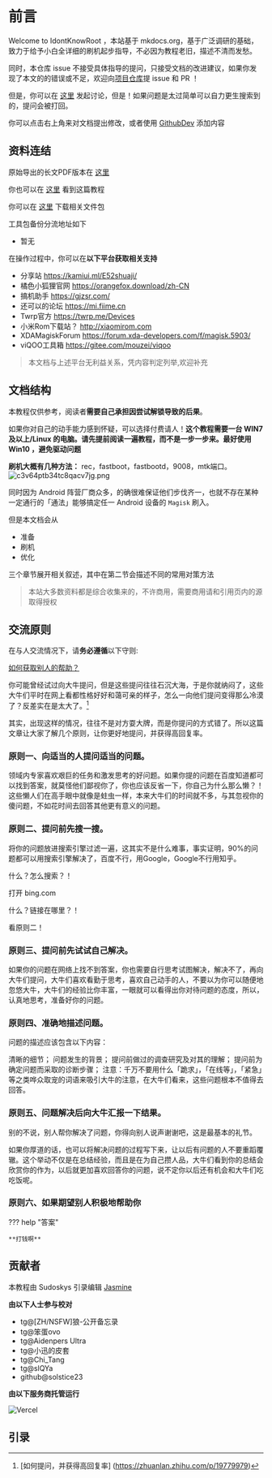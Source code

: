 # 前言


Welcome to IdontKnowRoot ，本站基于 mkdocs.org，基于广泛调研的基础，致力于给予小白全详细的刷机起步指导，不必因为教程老旧，描述不清而发愁。

同时，本仓库 issue 不接受具体指导的提问，只接受文档的改进建议，如果你发现了本文的的错误或不足，欢迎向[项目仓库](https://github.com/sudoskys/Root/)提 issue 和 PR ！

但是，你可以在 [这里](https://github.com/sudoskys/Root/discussions) 发起讨论，但是！如果问题是太过简单可以自力更生搜索到的，提问会被打回。


你可以点击右上角来对文档提出修改，或者使用 [GithubDev](https://github.dev/sudoskys/Root) 添加内容



## **资料连结**



原始导出的长文PDF版本在 [这里](https://github.com/sudoskys/Root/)

你也可以在 [这里](https://github.com/sudoskys/Root/) 看到这篇教程

你可以在 [这里](https://push.dianas.cyou/LIS/Share/Root/) 下载相关文件包

工具包备份分流地址如下

- 暂无

在操作过程中，你可以在**以下平台获取相关支持**

- 分享站 https://kamiui.ml/E52shuaji/
- 橘色小狐狸官网 https://orangefox.download/zh-CN
- 搞机助手 https://gjzsr.com/
- 还可以的论坛 https://mi.fiime.cn
- Twrp官方 https://twrp.me/Devices
- 小米Rom下载站？ http://xiaomirom.com
- XDAMagiskForum https://forum.xda-developers.com/f/magisk.5903/
- viQOO工具箱 https://gitee.com/mouzei/viqoo

>本文档与上述平台无利益关系，凭内容判定列举,欢迎补充 



##  **文档结构**

本教程仅供参考，阅读者**需要自己承担因尝试解锁导致的后果**。

如果你对自己的动手能力感到怀疑，可以选择付费请人！**这个教程需要一台 WIN7及以上/Linux 的电脑。请先提前阅读一遍教程，而不是一步一步来。最好使用 Win10 ，避免驱动问题** 


**刷机大概有几种方法：** rec，fastboot，fastbootd，9008，mtk端口。
![c3v64ptb34tc8qacv7jg.png](https://s1.328888.xyz/2022/08/13/TGFaP.png)

同时因为 Android 阵营厂商众多，的确很难保证他们步伐齐一，也就不存在某种一定通行的「通法」能够搞定任一 Android 设备的 `Magisk` 刷入。

但是本文档会从 

- 准备
- 刷机
- 优化

三个章节展开相关叙述，其中在第二节会描述不同的常用对策方法


>本站大多数资料都是综合收集来的，不许商用，需要商用请和引用页内的源取得授权


## **交流原则**

在与人交流情况下，请**务必遵循**以下守则:

[如何获取别人的帮助？](https://github.com/ryanhanwu/How-To-Ask-Questions-The-Smart-Way/blob/main/README-zh_CN.md)


你可能曾经试过向大牛提问，但是这些提问往往石沉大海，于是你就纳闷了，这些大牛们平时在网上看都性格好好和蔼可亲的样子，怎么一向他们提问变得那么冷漠了？反差实在是太大了。[^32]

其实，出现这样的情况，往往不是对方耍大牌，而是你提问的方式错了。所以这篇文章让大家了解几个原则，让你更好地提问，并获得高回复率。

### 原则一、向适当的人提问适当的问题。
   
领域内专家喜欢艰巨的任务和激发思考的好问题。如果你提的问题在百度知道都可以找到答案，就莫怪他们鄙视你了，你也应该反省一下，你自己为什么那么懒？！这些懒人们在高手眼中就像是蛀虫一样，本来大牛们的时间就不多，与其忽视你的傻问题，不如花时间去回答其他更有意义的问题。

### 原则二、提问前先搜一搜。

将你的问题放进搜索引擎过滤一遍，这其实不是什么难事，事实证明，90%的问题都可以用搜索引擎解决了，百度不行，用Google，Google不行用知乎。

什么？怎么搜索？！

打开 bing.com

什么？链接在哪里？！

看原则二！


### 原则三、提问前先试试自己解决。
    
如果你的问题在网络上找不到答案，你也需要自行思考试图解决，解决不了，再向大牛们提问，大牛们喜欢看勤于思考，喜欢自己动手的人，不要以为你可以随便地忽悠大牛，大牛们的经验比你丰富，一眼就可以看得出你对待问题的态度，所以，认真地思考，准备好你的问题。

### 原则四、准确地描述问题。

问题的描述应该包含以下内容：

清晰的细节；
    问题发生的背景；
    提问前做过的调查研究及对其的理解；
    提问前为确定问题而采取的诊断步骤；
    注意：千万不要用什么「跪求」，「在线等」，「紧急」等之类哗众取宠的词语来吸引大牛的注意，在大牛们看来，这些问题根本不值得去回答。

### 原则五、问题解决后向大牛汇报一下结果。

别的不说，别人帮你解决了问题，你得向别人说声谢谢吧，这是最基本的礼节。

如果你厚道的话，也可以将解决问题的过程写下来，让以后有问题的人不要重蹈覆辙。这个举动不仅是在总结经验，而且是在为自己攒人品，大牛们看到你的总结会欣赏你的作为，以后就更加喜欢回答你的问题，说不定你以后还有机会和大牛们吃吃饭呢。

### 原则六、如果期望别人积极地帮助你

??? help "答案"
    
    **打钱啊**


## 贡献者

本教程由 Sudoskys 引录编辑 
[Jasmine](https://blog.dianas.cyou/)

**由以下人士参与校对**

- tg@[ZH/NSFW]狼-公开备忘录
- tg@笨蛋ovo 
- tg@Aidenpers Ultra
- tg@小迅的皮套
- tg@Chi_Tang
- tg@slQYa
- github@solstice23

**由以下服务商托管运行**

![Vercel](https://img.shields.io/badge/Vercel-black?style=flat&logo=Vercel&logoColor=white)

## 引录



[^1]:**所需资料打包**<https://push.dianas.cyou/LIS/Share/Root/>

[^2]: ****root、刷rec、rom通用教程<****[sudo0m.github.io/2022/05/29/root、刷rec、rom通用教程/](http://sudo0m.github.io/2022/05/29/root%E3%80%81%E5%88%B7rec%E3%80%81rom%E9%80%9A%E7%94%A8%E6%95%99%E7%A8%8B/)****>****

[^3]:[Android 玩家必备神器入门：从零开始安装 Magisk - 少数派 (sspai.com)](https://sspai.com/post/67932)

[^4]:Magisk官方教程<[https://topjohnwu.github.io/Magisk/](https://topjohnwu.github.io/Magisk/)>

[^5]:Magisk官方论坛<[https://forum.xda-developers.com/f/magisk.5903/](https://forum.xda-developers.com/f/magisk.5903/)>

[^6]:[每个 Android 玩家都不可错过的神器（一）：Magisk 初识与安装 - 少数派 (sspai.com)](https://sspai.com/post/53043)

[^7]:[Android 玩机「神器」的矛盾与新生：Magisk Canary 更新详解 - 少数派 (sspai.com)](https://sspai.com/post/69945)

[^8]:**Root隐藏教程**：[图文分享 - 酷安 (coolapk.com)](https://www.coolapk.com/feed/37950576)

[^9]:**酷安MiaoHan 的专栏** [https://www.coolapk.com/feed/32286938](https://www.coolapk.com/feed/32286938)

[^10]:[APKMirror - Free APK Downloads - Free and safe Android APK downloads](https://www.apkmirror.com/)

[^11]:[Clash For Magisk简介 - CFM (adlyq.ml)](https://docs.adlyq.ml/)

[^12]:****小米手機各種刷機方式的疑問?**** [https://www.mobile01.com/topicdetail.php?f=634&t=3725269](https://www.mobile01.com/topicdetail.php?f=634&t=3725269)

[^13]:****[通过 ADB 给手机刷入第三方 Recovery](https://blog.linioi.com/posts/8/)**** 

[^14]:****小米如何刷入第三方Recovery**** [https://zhuanlan.zhihu.com/p/428730333](https://zhuanlan.zhihu.com/p/428730333)

[^15]: 告诉大家如何防止掉基带问题 [https://www.coolapk.com/feed/21305538](https://www.coolapk.com/feed/21305538)

[^16]:酷安Rannki原创 [https://www.coolapk.com/feed/21305538](https://www.coolapk.com/feed/21305538?shareKey=NWMzMGQxYTU4OWMwNWZlNzJjZTc~&shareUid=1294855&shareFrom=com.coolapk.market_10.5.3)

[^17]:常识基础 [https://mi.fiime.cn/tutorial](https://mi.fiime.cn/tutorial)

[^18]:**刷入原生ROM的通用教程等教程** [https://fiime.cn/thread/359](https://fiime.cn/thread/359)

[^19]:****[Violet 机型 PE/Plus 刷入教程](https://blog.linioi.com/posts/10/)****

[^20]:****[如何在 Redmi Note 7 Pro 上刷机？](https://blog.linioi.com/posts/11/)****

[^21]:[底层刷机教程/全解析](https://wiki.pchelper666.com/%E5%BA%95%E5%B1%82%E5%88%B7%E6%9C%BA%E6%95%99%E7%A8%8B)

[^22]:[**高通9008线刷救黑砖教程**](https://www.bilibili.com/read/cv15031395/](https://www.bilibili.com/read/cv15031395/)

[^23]:[保留root去更新系统](https://www.coolapk.com/feed/37647626)

[^24]:[自制简易Magisk模块教程-辉少菌](https://www.coolapk.com/feed/16164846)

[^25]:[自制简易Magisk模块教程](https://www.coolapk.com/feed/37576170)

[^26]:[MagiskInstallation](https://topjohnwu.github.io/Magisk/install.html)

[^27]:[MagiskDeveloperGuides](https://topjohnwu.github.io/Magisk/guides.html|https://e7kmbb.github.io/Magisk/guides.html)

[^28]:[联发科不建议玩机](https://www.coolapk.com/feed/37080982)

[^29]:[Root升级系统](https://www.coolapk.com/feed/34860331)

[^30]:[简单认识手机各个分区](https://www.coolapk.com/feed/38367093)

[^31]:[手动给予安卓应用root权限的方法](https://www.coolapk.com/feed/37543497)

[^32]:[如何提问，并获得高回复率] (https://zhuanlan.zhihu.com/p/19779979)

[^33]:[Android Root原理分析及防Root新思路](https://blog.csdn.net/hsluoyc/article/details/50560782)

[^34]:[Root卡刷原理](https://www.zhihu.com/question/20098750/answer/173038749)

[^35]:[Fastboot 原理](https://wowothink.com/5ade33b8/)

[^36]:[Bootloader 原理](https://www.zhihu.com/question/47496619/answer/195494376)

[^37]:[MTK刷机原理](https://websetnet.net/zh-CN/%E7%8E%B0%E5%9C%A8%E5%8F%AF%E4%BB%A5%E8%BD%BB%E6%9D%BE%E7%BB%95%E8%BF%87Mediateks-sp%E9%97%AA%E5%AD%98%E5%B7%A5%E5%85%B7%E8%BA%AB%E4%BB%BD%E9%AA%8C%E8%AF%81/)

[^38]:[高通9008刷机原理](https://www.xda-developers.com/how-to-unbrick-oneplus-nord-msmdownloadtool/)

[^39]:[为什么内存不叫运存？](https://www.zhihu.com/question/327171923/answer/716602933)

[^40]:[Guide Remove magisk modules without TWRP](https://forum.xda-developers.com/t/guide-remove-magisk-modules-without-twrp.3995677/)

[^41]:[[新手必看]华为刷机你一定要知道的](https://zhuanlan.zhihu.com/p/416456337)

[^42]:[部分华为麒麟手动获取BL解锁码](https://zhuanlan.zhihu.com/p/397173427)


[^43]:[华为麒麟深刷救砖［变砖绝杀技］](https://www.coolapk.com/feed/26830366?shareKey=N2Q2ZTRjNTU0NjkxNjE1OTBkZDI~&shareUid=3463951&shareFrom=com.coolapk.market_11.4.2)